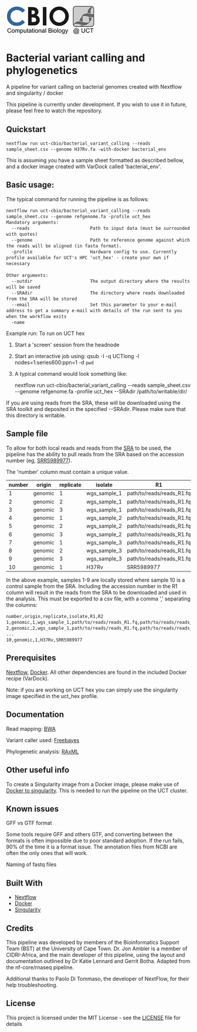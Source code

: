 # ![uct-cbio/bacterial_variant_calling](/assets/cbio_logo.png)

# Bacterial variant calling and phylogenetics
A pipeline for variant calling on bacterial genomes created with Nextflow and singularity / docker

This pipeline is currently under development. If you wish to use it in future, please feel free to watch the repository.

## Quickstart 

    nextflow run uct-cbio/bacterial_variant_calling --reads sample_sheet.csv --genome H37Rv.fa -with-docker bacterial_env

This is assuming you have a sample sheet formatted as described bellow, and a docker image created with VarDock called 'bacterial_env'.

## Basic usage: 
The typical command for running the pipeline is as follows:

    nextflow run uct-cbio/bacterial_variant_calling --reads sample_sheet.csv --genome refgenome.fa -profile uct_hex
    Mandatory arguments:
      --reads                       Path to input data (must be surrounded with quotes)
      --genome                      Path te reference genome against which the reads will be aligned (in fasta format).
      -profile                      Hardware config to use. Currently profile available for UCT's HPC 'uct_hex' - create your own if necessary
    
    Other arguments:
      --outdir                      The output directory where the results will be saved
      --SRAdir                      The directory where reads downloaded from the SRA will be stored
      --email                       Set this parameter to your e-mail address to get a summary e-mail with details of the run sent to you when the workflow exits
      -name                     
     
Example run:
To run on UCT hex
1) Start a 'screen' session from the headnode
2) Start an interactive job using: qsub -I -q UCTlong -l nodes=1:series600:ppn=1 -d `pwd`
3) A typical command would look something like:

    
    nextflow run uct-cbio/bacterial_variant_calling --reads sample_sheet.csv --genome refgenome.fa -profile uct_hex --SRAdir /path/to/writable/dir/

If you are using reads from the SRA, these will be downloaded using the SRA toolkit and deposited in the 
specified --SRAdir. Please make sure that this directory is writable.

## Sample file
To allow for both local reads and reads from the [SRA](https://www.ncbi.nlm.nih.gov/sra) to be used, the pipeline has the 
ability to pull reads from the SRA based on the accession number (eg, [SRR5989977](https://www.ncbi.nlm.nih.gov/sra/SRX3145707[accn])). 

The 'number' column must contain a unique value. 

number | origin | replicate | isolate | R1 | R2
------------ | ------------- | ------------- | ------------- | ------------- | -------------
1 | genomic | 1 | wgs_sample_1 | path/to/reads/reads_R1.fq | path/to/reads/reads_R2.fq
2 | genomic | 2 | wgs_sample_1 | path/to/reads/reads_R1.fq | path/to/reads/reads_R2.fq
3 | genomic | 3 | wgs_sample_1 | path/to/reads/reads_R1.fq | path/to/reads/reads_R2.fq
4 | genomic | 1 | wgs_sample_2 | path/to/reads/reads_R1.fq | path/to/reads/reads_R2.fq
5 | genomic | 2 | wgs_sample_2 | path/to/reads/reads_R1.fq | path/to/reads/reads_R2.fq
6 | genomic | 3 | wgs_sample_2 | path/to/reads/reads_R1.fq | path/to/reads/reads_R2.fq
7 | genomic | 1 | wgs_sample_3 | path/to/reads/reads_R1.fq | path/to/reads/reads_R2.fq
8 | genomic | 2 | wgs_sample_3 | path/to/reads/reads_R1.fq | path/to/reads/reads_R2.fq
9 | genomic | 3 | wgs_sample_3 | path/to/reads/reads_R1.fq | path/to/reads/reads_R2.fq
10 | genomic | 1 | H37Rv | SRR5989977 | 


In the above example, samples 1-9 are locally stored where sample 10 is a control sample from the SRA. 
Including the accession number in the R1 column will result in the reads from the SRA to be downloaded and used in the analysis. 
This must be exported to a csv file, with a comma ',' separating the columns:

    number,origin,replicate,isolate,R1,R2
    1,genomic,1,wgs_sample_1,path/to/reads/reads_R1.fq,path/to/reads/reads_R2.fq
    2,genomic,2,wgs_sample_1,path/to/reads/reads_R1.fq,path/to/reads/reads_R2.fq
    ...
    10,genomic,1,H37Rv,SRR5989977

## Prerequisites
[Nextflow](https://www.nextflow.io), [Docker](https://www.docker.com). All other dependencies are found in the included Docker recipe (VarDock). 

Note: if you are working on UCT hex you can simply use the singularity image specified in the uct_hex profile.

## Documentation

Read mapping:  [BWA](http://bio-bwa.sourceforge.net)

Variant caller used: [Freebayes](https://arxiv.org/abs/1207.3907)

Phylogenetic analysis: [RAxML](https://sco.h-its.org/exelixis/web/software/raxml/index.html)

## Other useful info

To create a Singularity image from a Docker image, please make use of 
[Docker to singularity](https://github.com/singularityware/docker2singularity). This is needed to run the pipeline on the
UCT cluster. 

## Known issues

GFF vs GTF format

Some tools require GFF and others GTF, and converting between the formats is often impossible due to poor standard 
adoption. If the run fails, 90% of the time it is a format issue. The annotation files from NCBI are often the only ones
that will work.

Naming of fastq files

## Built With
* [Nextflow](https://www.nextflow.io/)
* [Docker](https://www.docker.com/what-docker)
* [Singularity](https://singularity.lbl.gov/)

## Credits
This pipeline was developed by members of the Bioinformatics Support Team (BST) at the University of Cape Town. Dr.
Jon Ambler is a member of CIDRI-Africa, and the main developer of this pipeline, using the layout and documentation
 outlined by Dr Katie Lennard and Gerrit Botha. Adapted from the nf-core/rnaseq pipeline. 

Additional thanks to Paolo Di Tommaso, the developer of NextFlow, for their help troubleshooting. 

## License

This project is licensed under the MIT License - see the [LICENSE](LICENSE) file for details
